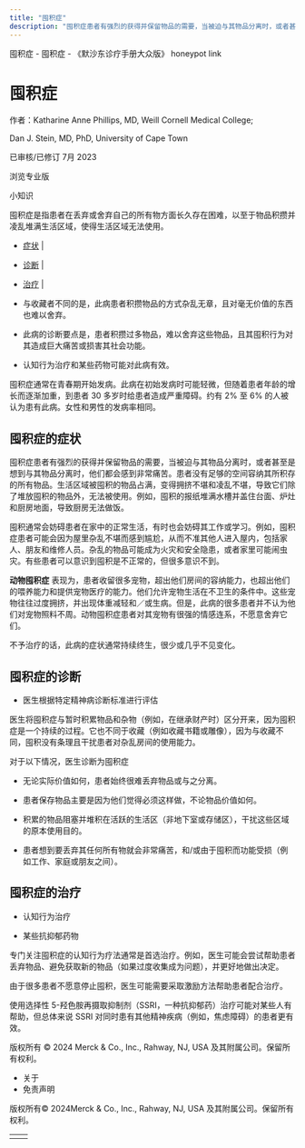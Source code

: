 ```yaml
---
title: "囤积症"
description: "囤积症患者有强烈的获得并保留物品的需要，当被迫与其物品分离时，或者甚至是想到与其物品分离时，他们都会感到非常痛苦。患者没有足够的空间容纳其所积存的所有物品。生活区域被囤积的物品占满，变得拥挤不堪和凌乱不堪，导致它们除了堆放囤积的物品外，无法被使用。例如，囤积的报纸堆满水槽并盖住台面、炉灶和厨房地面，导致厨房无法做饭。"
---
```


﻿囤积症 \- 囤积症 \- 《默沙东诊疗手册大众版》 honeypot link

# 囤积症

作者：Katharine Anne Phillips, MD, Weill Cornell Medical College;

Dan J. Stein, MD, PhD, University of Cape Town

已审核/已修订 7月 2023

浏览专业版

小知识

囤积症是指患者在丢弃或舍弃自己的所有物方面长久存在困难，以至于物品积攒并凌乱堆满生活区域，使得生活区域无法使用。

- [症状](#症状_v11723237_zh) \|
- [诊断](#诊断_v11723244_zh) \|
- [治疗](#治疗_v11723247_zh) \|

- 与收藏者不同的是，此病患者积攒物品的方式杂乱无章，且对毫无价值的东西也难以舍弃。

- 此病的诊断要点是，患者积攒过多物品，难以舍弃这些物品，且其囤积行为对其造成巨大痛苦或损害其社会功能。

- 认知行为治疗和某些药物可能对此病有效。


囤积症通常在青春期开始发病。此病在初始发病时可能轻微，但随着患者年龄的增长而逐渐加重，到患者 30 多岁时给患者造成严重障碍。约有 2% 至 6% 的人被认为患有此病。女性和男性的发病率相同。

## 囤积症的症状

囤积症患者有强烈的获得并保留物品的需要，当被迫与其物品分离时，或者甚至是想到与其物品分离时，他们都会感到非常痛苦。患者没有足够的空间容纳其所积存的所有物品。生活区域被囤积的物品占满，变得拥挤不堪和凌乱不堪，导致它们除了堆放囤积的物品外，无法被使用。例如，囤积的报纸堆满水槽并盖住台面、炉灶和厨房地面，导致厨房无法做饭。

囤积通常会妨碍患者在家中的正常生活，有时也会妨碍其工作或学习。例如，囤积症患者可能会因为屋里杂乱不堪而感到尴尬，从而不准其他人进入屋内，包括家人、朋友和维修人员。杂乱的物品可能成为火灾和安全隐患，或者家里可能闹虫灾。有些患者可以意识到囤积是不正常的，但很多意识不到。

**动物囤积症** 表现为，患者收留很多宠物，超出他们房间的容纳能力，也超出他们的喂养能力和提供宠物医疗的能力。他们允许宠物生活在不卫生的条件中。这些宠物往往过度拥挤，并出现体重减轻和／或生病。但是，此病的很多患者并不认为他们对宠物照料不周。动物囤积症患者对其宠物有很强的情感连系，不愿意舍弃它们。

不予治疗的话，此病的症状通常持续终生，很少或几乎不见变化。

## 囤积症的诊断

- 医生根据特定精神病诊断标准进行评估


医生将囤积症与暂时积累物品和杂物（例如，在继承财产时）区分开来，因为囤积症是一个持续的过程。它也不同于收藏（例如收藏书籍或雕像），因为与收藏不同，囤积没有条理且干扰患者对杂乱房间的使用能力。

对于以下情况，医生诊断为囤积症

- 无论实际价值如何，患者始终很难丢弃物品或与之分离。

- 患者保存物品主要是因为他们觉得必须这样做，不论物品价值如何。

- 积累的物品阻塞并堆积在活跃的生活区（非地下室或存储区），干扰这些区域的原本使用目的。

- 患者想到要丢弃其任何所有物就会非常痛苦，和/或由于囤积而功能受损（例如工作、家庭或朋友之间）。


## 囤积症的治疗

- 认知行为治疗

- 某些抗抑郁药物


专门关注囤积症的认知行为疗法通常是首选治疗。例如，医生可能会尝试帮助患者丢弃物品、避免获取新的物品（如果过度收集成为问题），并更好地做出决定。

由于很多患者不愿意停止囤积，医生可能需要采取激励方法帮助患者配合治疗。

使用选择性 5-羟色胺再摄取抑制剂（SSRI，一种抗抑郁药）治疗可能对某些人有帮助，但总体来说 SSRI 对同时患有其他精神疾病（例如，焦虑障碍）的患者更有效。



版权所有 © 2024
Merck & Co., Inc., Rahway, NJ, USA 及其附属公司。保留所有权利。

- 关于
- 免责声明

版权所有© 2024Merck & Co., Inc., Rahway, NJ, USA 及其附属公司。保留所有权利。

|     |     |
| --- | --- |
|  |  |
